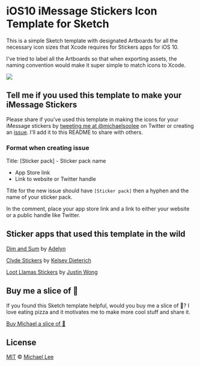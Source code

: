 # iOS10 iMessage Stickers Icon Template for Sketch

This is a simple Sketch template with designated Artboards for all the necessary icon sizes that Xcode requires for Stickers apps for iOS 10.

I've tried to label all the Artboards so that when exporting assets, the naming convention would make it super simple to match icons to Xcode.

![](https://cloud.githubusercontent.com/assets/1329644/19572743/918f4e0e-96d1-11e6-96e6-1daac15b4516.png)

## Tell me if you used this template to make your iMessage Stickers

Please share if you've used this template in making the icons for your iMessage stickers by [tweeting me at @michaelsoolee](https://twitter.com/michaelsoolee) on Twitter or creating an [issue](https://github.com/michaellee/iOS10-iMessage-Stickers-Icon-Sketch-Template/issues/new). I'll add it to this README to share with others.

### Format when creating issue

Title: [Sticker pack] - Sticker pack name
- App Store link
- Link to website or Twitter handle

Title for the new issue should have `[Sticker pack]` then a hyphen and the name of your sticker pack.

In the comment, place your app store link and a link to either your website or a public handle like Twitter.

## Sticker apps that used this template in the wild

[Dim and Sum](https://itunes.apple.com/us/app/dim-and-sum/id1159260477?mt=8) by [Adelyn](https://twitter.com/ninjashrew)

[Clyde Stickers](https://itunes.apple.com/us/app/clyde-stickers/id1292150783?mt=8) by [Kelsey Dieterich](http://www.kelseydieterich.com/)

[Loot Llamas Stickers](https://itunes.apple.com/gb/app/loot-llamas-battle-royale/id1325952717?mt=8) by [Justin Wong](https://twitter.com/fulltimeuser)

## Buy me a slice of :pizza:

If you found this Sketch template helpful, would you buy me a slice of :pizza:? I love eating pizza and it motivates me to make more cool stuff and share it.

<a href="https://www.paypal.me/michaelsoolee/2.50">Buy Michael a slice of :pizza:</a>

## License

[MIT](https://github.com/michaellee/iOS10-iMessage-Stickers-Icon-Sketch-Template/blob/master/LICENSE.md) &copy; [Michael Lee](https://michaelsoolee.com/)
